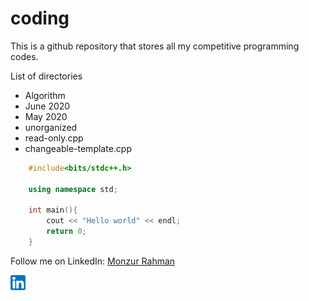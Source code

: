 # coding
This is a github repository that stores all my competitive programming codes.

List of directories

* Algorithm
* June 2020
* May 2020
* unorganized
* read-only.cpp
* changeable-template.cpp

```C++
    #include<bits/stdc++.h>

    using namespace std;

    int main(){
        cout << "Hello world" << endl;
        return 0;
    }
```

Follow me on LinkedIn: [Monzur Rahman](https://www.linkedin.com/in/monzur-rahman-baba02190/)


![LinkedIn](./utils/linkedin.png)


